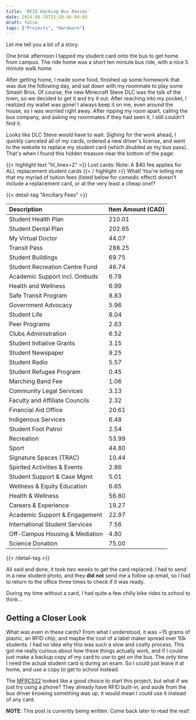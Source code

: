 ```yaml
---
title: 'RFID Hacking Bus Passes'
date: 2024-08-18T15:20:46-04:00
draft: false
tags: ["Projects", "Hardware"]
---
```


Let me tell you a bit of a story.  

One brisk afternoon I tapped my student card onto the bus to get home from campus. The ride home was a short ten miniute bus ride, with a nice 5 miniute walk home. 

After getting home, I made some food, finished up some homework that was due the following day, and sat down with my roommate to play some Smash Bros. Of course, the new Minecraft Steve DLC was the talk of the town, so we decided to get it and try it out.
After reaching into my pocket, I realized my wallet was gone! I always keep it on me, even around the house, so I was worried right away.
After ripping my room apart, calling the bus company, and asking my roommates if they had seen it, I still couldn't find it.  <br>

Looks like DLC Steve would have to wait. Sighing for the work ahead, I quickly canceled all of my cards, ordered a new driver's license, and went to the website to replace my student card (which doubled as my bus pass).
That's when I found this hidden treasure near the bottom of the page:

{{< highlight text "hl_lines=2" >}}
Lost cards:
    Note: A $40 fee applies for ALL replacement student cards
{{< / highlight >}}
What! You're telling me that my myriad of tuition fees (listed below for comedic effect) doesn't include a replacement card, or at the very least a cheap one!?

{{< detail-tag "Ancillary Fees" >}}

| Description	               | Item Amount (CAD) |
|:-----------------------------|:------------|
| Student Health Plan | 210.01 |
| Student Dental Plan | 202.65 |
| My Virtual Doctor | 44.07 |
| Transit Pass | 288.25 |
| Student Buildings | 69.75 |
| Student Recreation Centre Fund | 46.74 |
| Academic Support incl. Ombuds | 6.78 |
| Health and Wellness | 6.99 |
| Safe Transit Program | 8.83 |
| Government Advocacy | 5.96 |
| Student Life | 8.04 |
| Peer Programs | 2.63 |
| Clubs Administration | 6.52 |
| Student Initiative Grants | 3.15 |
| Student Newspaper | 9.25 |
| Student Radio | 5.57 |
| Student Refugee Program | 0.45 |
| Marching Band Fee | 1.06 |
| Community Legal Services | 3.13 |
| Faculty and Affiliate Councils | 2.32 |
| Financial Aid Office | 20.61 |
| Indigenous Services | 6.48 |
| Student Foot Patrol | 2.54 |
| Recreation | 53.99 |
| Sport | 44.80 |
| Signature Spaces (TRAC) | 10.44 |
| Spirited Activities & Events | 2.86 |
| Student Support & Case Mgmt | 5.01 |
| Wellness & Equity Education | 6.65 |
| Health & Wellness | 56.80 |
| Careers & Experience | 19.27 |
| Academic Support & Engagement | 22.97 |
| International Student Services | 7.56 |
| Off-Campus Housing & Mediation | 4.80 |
| Science Donation | 75.00 |
{{< /detail-tag >}} <br>

All said and done, it took *two weeks* to get the card replaced. I had to send in a new student photo, and they **did not** send me a follow up email, so I had to return to the office three times to check if it was ready.

During my time without a card, I had quite a few chilly bike rides to school to think...

## Getting a Closer Look

What was even in these cards?
From what I understood, it was ~15 grams of plastic, an RFID chip, and maybe the cost of a label maker spread over 10k students. I had no idea why this was such a slow and costly process. 
This got me really curious about how these things actually work, and if I could just make a backup copy of my card to use to get on the bus. The only time I need the actual student card is during an exam. So I could just leave it at home, and use a copy to get to school instead.

The [MFRC522](https://randomnerdtutorials.com/security-access-using-mfrc522-rfid-reader-with-arduino/) looked like a good choice to start this project, but what if we just try using a phone? They already have RFID built-in, and aside from the bus driver knowing something was up, it would mean I could use it instead of any card.  


**NOTE**: This post is currently being written. Come back later to read the rest!









